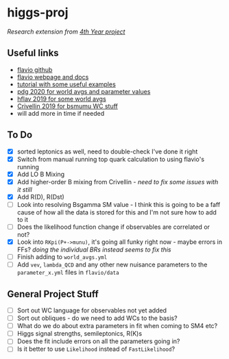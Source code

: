 # higgs-proj

_Research extension from [4th Year project](https://github.com/mbr-phys/cpviolation)_

## Useful links
- [flavio github](https://github.com/flav-io/flavio)
- [flavio webpage and docs](https://flav-io.github.io)
- [tutorial with some useful examples](https://github.com/DavidMStraub/flavio-tutorial)
- [pdg 2020 for world avgs and parameter values](http://pdg.lbl.gov/)
- [hflav 2019 for some world avgs](https://arxiv.org/pdf/1909.12524.pdf)
- [Crivellin 2019 for bsmumu WC stuff](https://arxiv.org/pdf/1903.10440.pdf)
- will add more in time if needed

## To Do

- [x] sorted leptonics as well, need to double-check I've done it right
- [x] Switch from manual running top quark calculation to using flavio's running 
- [x] Add LO B Mixing 
- [x] Add higher-order B mixing from Crivellin - _need to fix some issues with it still_
- [x] Add R(D), R(Dst) 
- [ ] Look into resolving Bsgamma SM value - I think this is going to be a faff cause of how all the data is stored for this and I'm not sure how to add to it 
- [ ] Does the likelihood function change if observables are correlated or not?
- [x] Look into `RKpi(P+->munu)`, it's going all funky right now - maybe errors in FFs? _doing the individual BRs instead seems to fix this_
- [ ] Finish adding to `world_avgs.yml`
- [ ] Add `vev`, `lambda_QCD` and any other new nuisance parameters to the `parameter_x.yml` files in `flavio/data`

## General Project Stuff

- [ ] Sort out WC language for observables not yet added
- [ ] Sort out obliques - do we need to add WCs to the basis?
- [ ] What do we do about extra parameters in fit when coming to SM4 etc?
- [ ] Higgs signal strengths, semileptonics, R(K)s
- [ ] Does the fit include errors on all the parameters going in? 
- [ ] Is it better to use `Likelihood` instead of `FastLikelihood`?
